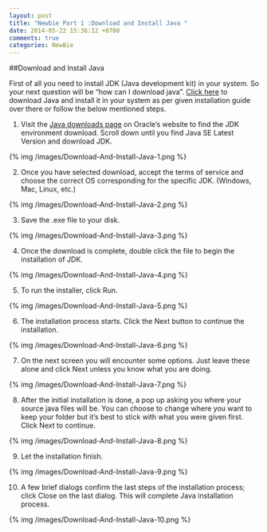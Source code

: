 ```yaml
---
layout: post
title: "Newbie Part 1 :Download and Install Java "
date: 2014-05-22 15:36:12 +0700
comments: true
categories: NewBie
---
```


##Download and Install Java

First of all you need to install JDK (Java development kit) in your system. So your next question will be “how can I download java”. [Click here](http://www.oracle.com/technetwork/java/javase/downloads/index.html) to download Java and install it in your system as per given installation guide over there or follow the below mentioned steps.

1) Visit the [Java downloads page](http://www.oracle.com/technetwork/java/javase/downloads/index.html) on Oracle’s website to find the JDK environment download. Scroll down until you find Java SE Latest Version and download JDK.

{% img /images/Download-And-Install-Java-1.png %}

2) Once you have selected download, accept the terms of service and choose the correct OS corresponding for the specific JDK. (Windows, Mac, Linux, etc.)

{% img /images/Download-And-Install-Java-2.png %}

3) Save the .exe file to your disk.

{% img /images/Download-And-Install-Java-3.png %}

4) Once the download is complete, double click the file to begin the installation of JDK.

{% img /images/Download-And-Install-Java-4.png %}

5) To run the installer, click Run.

{% img /images/Download-And-Install-Java-5.png %}

6) The installation process starts. Click the Next button to continue the installation.

{% img /images/Download-And-Install-Java-6.png %}

7) On the next screen you will encounter some options. Just leave these alone and click Next unless you know what you are doing.

{% img /images/Download-And-Install-Java-7.png %}

8) After the initial installation is done, a pop up asking you where your source java files will be. You can choose to change where you want to keep your folder but it’s best to stick with what you were given first. Click Next to continue.

{% img /images/Download-And-Install-Java-8.png %}

9) Let the installation finish.

{% img /images/Download-And-Install-Java-9.png %}

10) A few brief dialogs confirm the last steps of the installation process; click Close on the last dialog. This will complete Java installation process.

{% img /images/Download-And-Install-Java-10.png %}